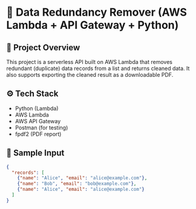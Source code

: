 # 🧹 Data Redundancy Remover (AWS Lambda + API Gateway + Python)

## 🚀 Project Overview
This project is a serverless API built on AWS Lambda that removes redundant (duplicate) data records from a list and returns cleaned data. It also supports exporting the cleaned result as a downloadable PDF.

## ⚙️ Tech Stack
- Python (Lambda)
- AWS Lambda
- AWS API Gateway
- Postman (for testing)
- fpdf2 (PDF report)

## 🧪 Sample Input
```json
{
  "records": [
    {"name": "Alice", "email": "alice@example.com"},
    {"name": "Bob", "email": "bob@example.com"},
    {"name": "Alice", "email": "alice@example.com"}
  ]
}
